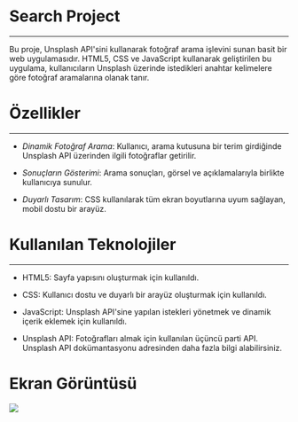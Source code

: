 ﻿<h1>Search Project</h1>
<hr>

Bu proje, Unsplash API'sini kullanarak fotoğraf arama işlevini sunan basit bir web uygulamasıdır. HTML5, CSS ve JavaScript kullanarak geliştirilen bu uygulama, kullanıcıların Unsplash üzerinde istedikleri anahtar kelimelere göre fotoğraf aramalarına olanak tanır.<br>

<h1>Özellikler</h1>
<hr>

- _Dinamik Fotoğraf Arama_: Kullanıcı, arama kutusuna bir terim girdiğinde Unsplash API üzerinden ilgili fotoğraflar getirilir.<br>
- _Sonuçların Gösterimi_: Arama sonuçları, görsel ve açıklamalarıyla birlikte kullanıcıya sunulur.<br>

- _Duyarlı Tasarım_: CSS kullanılarak tüm ekran boyutlarına uyum sağlayan, mobil dostu bir arayüz.<br>

<h1>Kullanılan Teknolojiler</h1>
<hr>

- HTML5: Sayfa yapısını oluşturmak için kullanıldı. <br>

- CSS: Kullanıcı dostu ve duyarlı bir arayüz oluşturmak için kullanıldı.<br>

- JavaScript: Unsplash API'sine yapılan istekleri yönetmek ve dinamik içerik eklemek için kullanıldı.<br>

- Unsplash API: Fotoğrafları almak için kullanılan üçüncü parti API. Unsplash API dokümantasyonu adresinden daha fazla bilgi alabilirsiniz.<br>

<h1>Ekran Görüntüsü</h1>

![](Search.gif)

